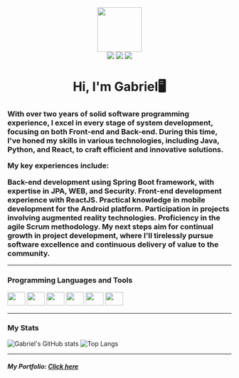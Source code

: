 <div align="center">
  <img src="https://media.giphy.com/media/v1.Y2lkPTc5MGI3NjExeHc4a25yYmd1N2piYzI4ZmdmMzJzc2l1aDNhazJjZzFiZXl0bnpjdCZlcD12MV9pbnRlcm5hbF9naWZfYnlfaWQmY3Q9cw/ptzlRfMuHaGgccUzbh/giphy.gif" width="100"/>
</div>
<div align="center">
  <a src="https://www.linkedin.com/in/gabriel-ricardo-davela-1169241b4/"><img src="https://img.shields.io/badge/LinkedIn-0077B5?style=for-the-badge&logo=linkedin&logoColor=white"></a>
  <a src="https://www.instagram.com/gabdavela/"><img src="https://img.shields.io/badge/Instagram-E4405F?style=for-the-badge&logo=instagram&logoColor=white"></a>
  <a src="mailto:gabrielrricardodavela@gmail.com"><img src="https://img.shields.io/badge/Gmail-D14836?style=for-the-badge&logo=gmail&logoColor=white"></a>
</div>
<h1 align="center">
  Hi, I'm Gabriel🖥️
</h1>
<h3>
With over two years of solid software programming experience, I excel in every stage of system development, focusing on both Front-end and Back-end. During this time, I've honed my skills in various technologies, including Java, Python, and React, to craft efficient and innovative solutions.

My key experiences include:

Back-end development using Spring Boot framework, with expertise in JPA, WEB, and Security.
Front-end development experience with ReactJS.
Practical knowledge in mobile development for the Android platform.
Participation in projects involving augmented reality technologies.
Proficiency in the agile Scrum methodology.
My next steps aim for continual growth in project development, where I'll tirelessly pursue software excellence and continuous delivery of value to the community.
</h3>

___

<h3>
  Programming Languages   and Tools
</h3>
<div>
  <img height=30 width=40 src="https://icons8.com/icon/bzf0DqjXFHIW/react" />
  <img height=30 width=40 src="https://cdn.jsdelivr.net/gh/devicons/devicon@latest/icons/javascript/javascript-original.svg" />
  <img height=30 width=40 src="https://cdn.jsdelivr.net/gh/devicons/devicon@latest/icons/git/git-original.svg" />
  <img height=30 width=40 src="https://cdn.jsdelivr.net/gh/devicons/devicon@latest/icons/java/java-original.svg" />
  <img height=30 width=40 src="https://icons8.com/icon/hsPbhkOH4FMe/node-js" />
  <img height=30 width=40 src="https://icons8.com/icon/13441/python" />
</div>

___

<h3>
  My Stats
</h3>


![Gabriel's GitHub stats](https://github-readme-stats.vercel.app/api?username=GabrielDavela&show_icons=true&bg_color=03588C&title_color=ffffff&text_color=ffffff&icon_color=35F2DF&rank_icon=github&ring_color=35F2DF&hide=issues&hide_border=true&card_width=500px)
![Top Langs](https://github-readme-stats.vercel.app/api/top-langs/?username=GabrielDavela&layout=compact&bg_color=ffffff&title_color=03588C&text_color=03588C&hide_border=true&card_width=500px)
___
<h5>My Portfolio: <a href="">Click here</a></h5>
